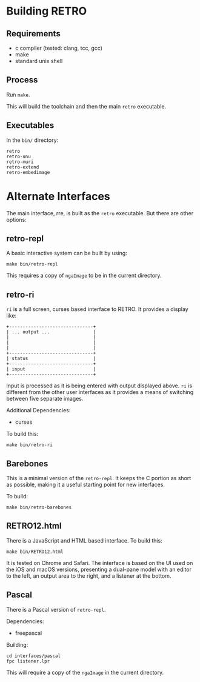 # Building RETRO

## Requirements

- c compiler (tested: clang, tcc, gcc)
- make
- standard unix shell

## Process

Run `make`.

This will build the toolchain and then the main `retro`
executable.

## Executables

In the `bin/` directory:

    retro
    retro-unu
    retro-muri
    retro-extend
    retro-embedimage

# Alternate Interfaces

The main interface, rre, is built as the `retro`
executable. But there are other options:

## retro-repl

A basic interactive system can be built by using:

    make bin/retro-repl

This requires a copy of `ngaImage` to be in the current
directory.

## retro-ri

`ri` is a full screen, curses based interface to RETRO.
It provides a display like:


    +-------------------------------+
    | ... output ...                |
    |                               |
    |                               |
    |                               |
    +-------------------------------+
    | status                        |
    +-------------------------------+
    | input                         |
    +-------------------------------+

Input is processed as it is being entered with output
displayed above. `ri` is different from the other user
interfaces as it provides a means of switching between
five separate images.

Additional Dependencies:

- curses

To build this:

    make bin/retro-ri

## Barebones

This is a minimal version of the `retro-repl`. It keeps
the C portion as short as possible, making it a useful
starting point for new interfaces.

To build:

    make bin/retro-barebones

## RETRO12.html

There is a JavaScript and HTML based interface. To
build this:

    make bin/RETRO12.html

It is tested on Chrome and Safari. The interface is
based on the UI used on the iOS and macOS versions,
presenting a dual-pane model with an editor to the
left, an output area to the right, and a listener
at the bottom.

## Pascal

There is a Pascal version of `retro-repl`.

Dependencies:

- freepascal

Building:

    cd interfaces/pascal
    fpc listener.lpr

This will require a copy of the `ngaImage` in the
current directory.

